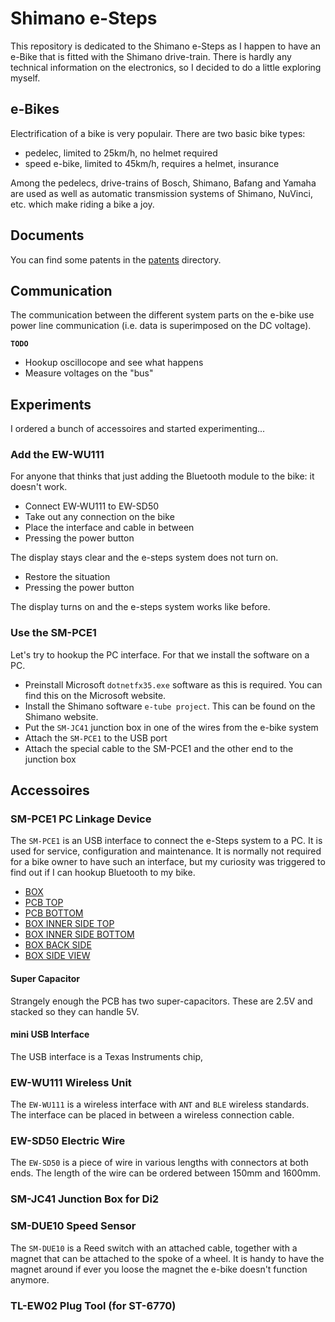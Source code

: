 # Shimano e-Steps
This repository is dedicated to the Shimano e-Steps as I happen to have an e-Bike that is fitted with the Shimano drive-train. There is hardly any technical information on the electronics, so I decided to do a little exploring myself. 

## e-Bikes
Electrification of a bike is very populair. There are two basic bike types:

- pedelec, limited to 25km/h, no helmet required
- speed e-bike, limited to 45km/h, requires a helmet, insurance

Among the pedelecs, drive-trains of Bosch, Shimano, Bafang and Yamaha are used as well as automatic transmission systems of Shimano, NuVinci, etc. which make riding a bike a joy.


## Documents
You can find some patents in the [patents](patents/) directory.

## Communication
The communication between the different system parts on the e-bike use power line communication (i.e. data is superimposed on the DC voltage).

**`TODO`**<br>

- Hookup oscillocope and see what happens
- Measure voltages on the "bus"


## Experiments
I ordered a bunch of accessoires and started experimenting...

### Add the EW-WU111
For anyone that thinks that just adding the Bluetooth module to the bike: it doesn't work.

- Connect EW-WU111 to EW-SD50
- Take out any connection on the bike
- Place the interface and cable in between
- Pressing the power button

The display stays clear and the e-steps system does not turn on.

- Restore the situation
- Pressing the power button

The display turns on and the e-steps system works like before.

### Use the SM-PCE1
Let's try to hookup the PC interface. For that we install the software on a PC.

- Preinstall Microsoft `dotnetfx35.exe` software as this is required. You can find this on the Microsoft website.
- Install the Shimano software `e-tube project`. This can be found on the Shimano website.
- Put the `SM-JC41` junction box in one of the wires from the e-bike system
- Attach the `SM-PCE1` to the USB port
- Attach the special cable to the SM-PCE1 and the other end to the junction box

## Accessoires

### SM-PCE1 PC Linkage Device
The `SM-PCE1` is an USB interface to connect the e-Steps system to a PC. It is used for service, configuration and maintenance. It is normally not required for a bike owner to have such an interface, but my curiosity was triggered to find out if I can hookup Bluetooth to my bike.

- [BOX](https://user-images.githubusercontent.com/1014001/43896685-f58adc2a-9bd9-11e8-9821-9a8bd3c760c1.jpg)
- [PCB TOP](https://user-images.githubusercontent.com/1014001/43896881-a103f028-9bda-11e8-8a23-826b529461cf.jpg)
- [PCB BOTTOM](https://user-images.githubusercontent.com/1014001/43896903-ae41b82e-9bda-11e8-99b4-9aa84fdd4943.jpg)
- [BOX INNER SIDE TOP](https://user-images.githubusercontent.com/1014001/43896922-be125c4a-9bda-11e8-8097-daa525b39b0f.jpg)
- [BOX INNER SIDE BOTTOM](https://user-images.githubusercontent.com/1014001/43896908-b4724cd6-9bda-11e8-948c-682df6467245.jpg)
- [BOX BACK SIDE](https://user-images.githubusercontent.com/1014001/43896913-b80eea16-9bda-11e8-8450-f36e1a5e1dfe.jpg)
- [BOX SIDE VIEW](https://user-images.githubusercontent.com/1014001/43897124-60b91e7a-9bdb-11e8-816b-77eb42061afe.jpg)

#### Super Capacitor
Strangely enough the PCB has two super-capacitors. These are 2.5V and stacked so they can handle 5V.

#### mini USB Interface
The USB interface is a Texas Instruments chip, 


### EW-WU111 Wireless Unit
The `EW-WU111` is a wireless interface with `ANT` and `BLE` wireless standards. The interface can be placed in between a wireless connection cable.

### EW-SD50 Electric Wire
The `EW-SD50` is a piece of wire in various lengths with connectors at both ends. The length of the wire can be ordered between 150mm and 1600mm.

### SM-JC41 Junction Box for Di2

### SM-DUE10 Speed Sensor
The `SM-DUE10` is a Reed switch with an attached cable, together with a magnet that can be attached to the spoke of a wheel. It is handy to have  the magnet around if ever you loose the magnet the e-bike doesn't function anymore.

### TL-EW02 Plug Tool (for ST-6770)

